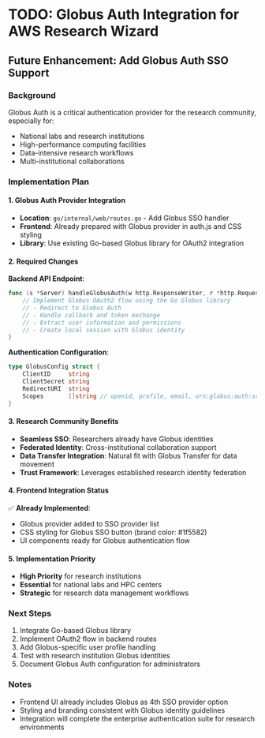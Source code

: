 # TODO: Globus Auth Integration for AWS Research Wizard

## Future Enhancement: Add Globus Auth SSO Support

### Background
Globus Auth is a critical authentication provider for the research community, especially for:
- National labs and research institutions
- High-performance computing facilities
- Data-intensive research workflows
- Multi-institutional collaborations

### Implementation Plan

#### 1. Globus Auth Provider Integration
- **Location**: `go/internal/web/routes.go` - Add Globus SSO handler
- **Frontend**: Already prepared with Globus provider in auth.js and CSS styling
- **Library**: Use existing Go-based Globus library for OAuth2 integration

#### 2. Required Changes

**Backend API Endpoint**:
```go
func (s *Server) handleGlobusAuth(w http.ResponseWriter, r *http.Request) {
    // Implement Globus OAuth2 flow using the Go Globus library
    // - Redirect to Globus Auth
    // - Handle callback and token exchange
    // - Extract user information and permissions
    // - Create local session with Globus identity
}
```

**Authentication Configuration**:
```go
type GlobusConfig struct {
    ClientID     string
    ClientSecret string
    RedirectURI  string
    Scopes       []string // openid, profile, email, urn:globus:auth:scope:transfer.api.globus.org:all
}
```

#### 3. Research Community Benefits
- **Seamless SSO**: Researchers already have Globus identities
- **Federated Identity**: Cross-institutional collaboration support
- **Data Transfer Integration**: Natural fit with Globus Transfer for data movement
- **Trust Framework**: Leverages established research identity federation

#### 4. Frontend Integration Status
✅ **Already Implemented**:
- Globus provider added to SSO provider list
- CSS styling for Globus SSO button (brand color: #1f5582)
- UI components ready for Globus authentication flow

#### 5. Implementation Priority
- **High Priority** for research institutions
- **Essential** for national labs and HPC centers
- **Strategic** for research data management workflows

### Next Steps
1. Integrate Go-based Globus library
2. Implement OAuth2 flow in backend routes
3. Add Globus-specific user profile handling
4. Test with research institution Globus identities
5. Document Globus Auth configuration for administrators

### Notes
- Frontend UI already includes Globus as 4th SSO provider option
- Styling and branding consistent with Globus identity guidelines
- Integration will complete the enterprise authentication suite for research environments
